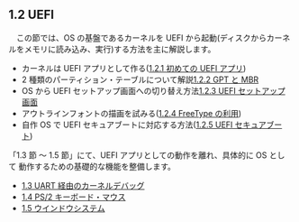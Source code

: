 
## 1.2 UEFI

　この節では、OS の基盤であるカーネルを UEFI から起動(ディスクからカーネルをメモリに読み込み、実行)する方法を主に解説します。

* カーネルは UEFI アプリとして作る([1.2.1 初めての UEFI アプリ](2-1_UEFI_Start.md))
* 2 種類のパーティション・テーブルについて解説[1.2.2 GPT と MBR](2-2_UEFI_MBR.md)
* OS から UEFI セットアップ画面への切り替え方法[1.2.3 UEFI セットアップ画面](2-3_UEFI_SetupScreen.md)
* アウトラインフォントの描画を試みる([1.2.4 FreeType の利用](2-4_UEFI_FreeType_MSVC.md))
* 自作 OS で UEFI セキュアブートに対応する方法([1.2.5 UEFI セキュアブート](2-5_UEFI_SecureBoot.md))

「1.3 節 ～ 1.5 節」にて、UEFI アプリとしての動作を離れ、具体的に OS として
動作するための基礎的な機能を整備します。

* [1.3 UART 経由のカーネルデバッグ](3_Debug.md)
* [1.4 PS/2 キーボード・マウス](4_PS2.md)
* [1.5 ウインドウシステム](5_Window_System.md)

